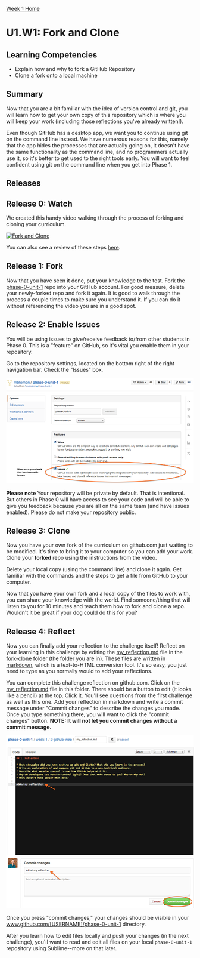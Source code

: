 [Week 1 Home](../)

# U1.W1: Fork and Clone

## Learning Competencies
- Explain how and why to fork a GitHub Repository
- Clone a fork onto a local machine

## Summary
Now that you are a bit familiar with the idea of version control and git, you will learn how to get your own copy of this repository which is where you will keep your work (including those reflections you've already written!).

Even though GitHub has a desktop app, we want you to continue using git on the command line instead. We have numerous reasons for this, namely that the app hides the processes that are actually going on, it doesn't have the same functionality as the command line, and no programmers actually use it, so it's better to get used to the right tools early. You will want to feel confident using git on the command line when you get into Phase 1.

## Releases

## Release 0: Watch
We created this handy video walking through the process of forking and cloning your curriculum.

[![Fork and Clone](http://img.youtube.com/vi/kRtvX25drNo/0.jpg)](http://www.youtube.com/watch?v=kRtvX25drNo)

You can also see a review of these steps [here](fork-clone-steps.md).

## Release 1: Fork

Now that you have seen it done, put your knowledge to the test. Fork the [phase-0-unit-1](../../) repo into your GitHub account. For good measure, delete your newly-forked repo and fork it again. It is good to walk through the process a couple times to make sure you understand it. If you can do it without referencing the video you are in a good spot.

## Release 2: Enable Issues
You will be using issues to give/receive feedback to/from other students in Phase 0. This is a "feature" on GitHub, so it's vital you enable them in your repository.

Go to the repository settings, located on the bottom right of the right navigation bar. Check the "Issues" box.

![Enable Issues](../imgs/enable-issues.png)

**Please note** Your repository will be private by default. That is intentional. But others in Phase 0 will have access to see your code and will be able to give you feedback because you are all on the same team (and have issues enabled). Please do not make your repository public.

## Release 3: Clone

Now you have your own fork of the curriculum on github.com just waiting to be modified. It's time to bring it to your computer so you can add your work. Clone your **forked** repo using the instructions from the video.

Delete your local copy (using the command line) and clone it again. Get familiar with the commands and the steps to get a file from GitHub to your computer.

Now that you have your own fork and a local copy of the files to work with, you can share your knowledge with the world. Find someone/thing that will listen to you for 10 minutes and teach them how to fork and clone a repo. Wouldn't it be great if your dog could do this for you?

## Release 4: Reflect
Now you can finally add your reflection to the challenge itself! Reflect on your learning in this challenge by editing the [my_reflection.md](my_reflection.md) file in the [fork-clone](./) folder (the folder you are in). These files are written in [markdown](http://daringfireball.net/projects/markdown/syntax), which is a text-to-HTML conversion tool. It's so easy, you just need to type as you normally would to add your reflections.

You can complete this challenge reflection on github.com. Click on the [my_reflection.md](my_reflection.md) file in this folder. There should be a button to edit (it looks like a pencil) at the top. Click it. You'll see questions from the first challenge as well as this one. Add your reflection in markdown and write a commit message under "Commit changes" to describe the changes you made. Once you type something there, you will want to click the "commit changes" button. **NOTE: It will not let you commit changes without a commit message.**

![Editing Reflection](../imgs/adding-reflection.jpg)

Once you press "commit changes," your changes should be visible in your www.github.com/[USERNAME]/phase-0-unit-1 directory.

After you learn how to edit files locally and push your changes (in the next challenge), you'll want to read and edit all files on your local `phase-0-unit-1` repository using Sublime--more on that later.


